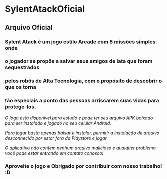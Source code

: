 # SylentAtackOficial
## Arquivo Oficial

### Sylent Atack é um jogo estilo Arcade com 8 missões simples onde 

### o jogador se propõe a salvar seus amigos de lata que foram sequestrados

### pelos robôs de Alta Tecnologia, com o propósito de descobrir o que os torna 

### tão especiais a ponto das pessoas arriscarem suas vidas para protege-los.

*O jogo está disponivel para estudo e pode ter seu arquivo APK baixado para ser instalado e jogado no seu celular Android.*

*Para jogar basta apenas baixar e instalar, permitir a instalação de arquivo desconhecido por estar fora da Playstore e jogar*

*O aplicativo não contem nenhum arquivo malicioso e qualquer problema você pode estar entrando em contato conosco!*

### Aproveite o jogo e Obrigado por contribuir com nosso trabalho! :D
